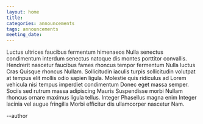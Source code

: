 ```yaml
---
layout: home
title:
categories: announcements
tags: announcements
meeting_date:
---
```

Luctus ultrices faucibus fermentum himenaeos Nulla senectus condimentum interdum senectus natoque dis montes porttitor convallis. Hendrerit nascetur faucibus fames rhoncus tempor fermentum Nulla luctus Cras Quisque rhoncus Nullam. Sollicitudin iaculis turpis sollicitudin volutpat at tempus elit mollis odio sapien ligula. Molestie quis ridiculus ad Lorem vehicula nisi tempus imperdiet condimentum Donec eget massa semper. Sociis sed rutrum massa adipiscing Mauris Suspendisse morbi Nullam rhoncus ornare maximus ligula tellus. Integer Phasellus magna enim Integer lacinia vel augue fringilla Morbi efficitur dis ullamcorper nascetur Nam.

--author
